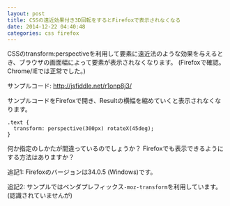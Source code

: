 ```yaml
---
layout: post
title: CSSの遠近効果付き3D回転をするとFirefoxで表示されなくなる
date: 2014-12-22 04:40:48
categories: css firefox
---
```

<!-- {% raw %} -->
<p>CSSのtransform:perspectiveを利用して要素に遠近法のような効果を与えるとき、ブラウザの画面幅によって要素が表示されなくなります。
(Firefoxで確認。Chrome/IEでは正常でした。)</p>

<p>サンプルコード: <a href="http://jsfiddle.net/r1onp8j3/">http://jsfiddle.net/r1onp8j3/</a></p>

<p>サンプルコードをFirefoxで開き、Resultの横幅を縮めていくと表示されなくなります。</p>

<pre><code>.text {
  transform: perspective(300px) rotateX(45deg);
}
</code></pre>

<p>何か指定のしかたが間違っているのでしょうか？
Firefoxでも表示できるようにする方法はありますか？</p>

<p>追記1: Firefoxのバージョンは34.0.5 (Windows)です。</p>

<p>追記2: サンプルではベンダプレフィックス<code>-moz-transform</code>を利用しています。(認識されていませんが)</p>
<!-- {% endraw %} -->
